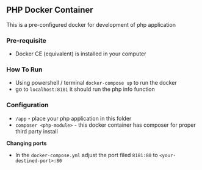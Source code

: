 ## PHP Docker Container

This is a pre-configured docker for development of php application

### Pre-requisite

* Docker CE (equivalent) is installed in your computer

### How To Run

* Using powershell / terminal `docker-compose up` to run the docker
* go to `localhost:8181` it should run the php info function

### Configuration

* `/app` - place your php application in this folder
* `composer <php-module>` - this docker container has composer for proper third party install

**Changing ports**

* In the `docker-compose.yml` adjust the port filed `8181:80` to `<your-destined-port>:80`
 
